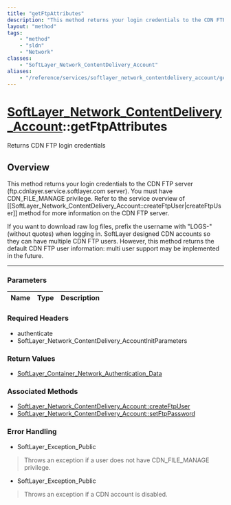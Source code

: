 ```yaml
---
title: "getFtpAttributes"
description: "This method returns your login credentials to the CDN FTP server (ftp.cdnlayer.service.softlayer.com server). You must h... "
layout: "method"
tags:
    - "method"
    - "sldn"
    - "Network"
classes:
    - "SoftLayer_Network_ContentDelivery_Account"
aliases:
    - "/reference/services/softlayer_network_contentdelivery_account/getFtpAttributes"
---
```

# [SoftLayer_Network_ContentDelivery_Account](/reference/services/SoftLayer_Network_ContentDelivery_Account)::getFtpAttributes

Returns CDN FTP login credentials


## Overview 
This method returns your login credentials to the CDN FTP server (ftp.cdnlayer.service.softlayer.com server). You must have CDN_FILE_MANAGE privilege. Refer to the service overview of [[SoftLayer_Network_ContentDelivery_Account::createFtpUser|createFtpUser]] method for more information on the CDN FTP server. 

If you want to download raw log files, prefix the username with "LOGS-" (without quotes) when logging in. SoftLayer designed CDN accounts so they can have multiple CDN FTP users. However, this method returns the default CDN FTP user information: multi user support may be implemented in the future. 

-----

### Parameters 
|Name | Type | Description |
| --- | --- | --- |


### Required Headers
* authenticate
* SoftLayer_Network_ContentDelivery_AccountInitParameters


### Return Values
* <a href='/reference/datatypes/SoftLayer_Container_Network_Authentication_Data'>SoftLayer_Container_Network_Authentication_Data </a>


### Associated Methods

*  [SoftLayer_Network_ContentDelivery_Account::createFtpUser](/reference/services/SoftLayer_Network_ContentDelivery_Account/createFtpUser )
*  [SoftLayer_Network_ContentDelivery_Account::setFtpPassword](/reference/services/SoftLayer_Network_ContentDelivery_Account/setFtpPassword )



### Error Handling

* SoftLayer_Exception_Public 

> Throws an exception if a user does not have CDN_FILE_MANAGE privilege. 

* SoftLayer_Exception_Public 

> Throws an exception if a CDN account is disabled. 



